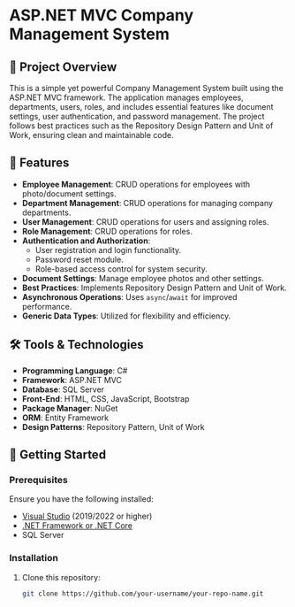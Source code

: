 # ASP.NET MVC Company Management System  

## 📌 Project Overview  
This is a simple yet powerful Company Management System built using the ASP.NET MVC framework. The application manages employees, departments, users, roles, and includes essential features like document settings, user authentication, and password management. The project follows best practices such as the Repository Design Pattern and Unit of Work, ensuring clean and maintainable code.  

## 🌟 Features  
- **Employee Management**: CRUD operations for employees with photo/document settings.  
- **Department Management**: CRUD operations for managing company departments.  
- **User Management**: CRUD operations for users and assigning roles.  
- **Role Management**: CRUD operations for roles.  
- **Authentication and Authorization**:  
  - User registration and login functionality.  
  - Password reset module.  
  - Role-based access control for system security.  
- **Document Settings**: Manage employee photos and other settings.  
- **Best Practices**: Implements Repository Design Pattern and Unit of Work.  
- **Asynchronous Operations**: Uses `async`/`await` for improved performance.  
- **Generic Data Types**: Utilized for flexibility and efficiency.  

## 🛠️ Tools & Technologies  
- **Programming Language**: C#  
- **Framework**: ASP.NET MVC  
- **Database**: SQL Server  
- **Front-End**: HTML, CSS, JavaScript, Bootstrap  
- **Package Manager**: NuGet  
- **ORM**: Entity Framework  
- **Design Patterns**: Repository Pattern, Unit of Work  

## 🚀 Getting Started  

### Prerequisites  
Ensure you have the following installed:  
- [Visual Studio](https://visualstudio.microsoft.com/) (2019/2022 or higher)  
- [.NET Framework or .NET Core](https://dotnet.microsoft.com/)  
- SQL Server  

### Installation  
1. Clone this repository:  
   ```bash  
   git clone https://github.com/your-username/your-repo-name.git  
